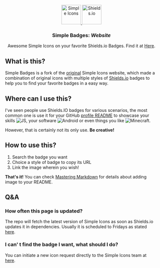 <p align="center">
<a href="https://simpleicons.org/">
<img src="https://simpleicons.org/icons/simpleicons.svg" alt="Simple Icons" width=64 height=64>
</a>
<a href="https://shields.io/">
<img src="https://simpleicons.org/icons/shieldsdotio.svg" alt="Shields.io" height=64>
</a>
<h3 align="center">Simple Badges: <em>Website</em></h3>
<p align="center">
    Awesome Simple Icons on your favorite Shields.io Badges. Find it at <a href="https://badges.pages.dev/">Here</a>.</p>
</p>

## What is this?
Simple Badges is a fork of the [original](https://github.com/simple-icons/simple-icons-website) Simple Icons website, which made a combination of original icons with multiple styles of [Shields.io](https://shields.io/) badges to help you to find your favorite badges in a easy way.

## Where can I use this?
I've seen people use Shields.IO badges for various scenarios, the most common one is use it for your GitHub [profile README](https://docs.github.com/en/github/setting-up-and-managing-your-github-profile/customizing-your-profile/managing-your-profile-readme) to showcase your skills ![JS](https://img.shields.io/badge/JavaScript-F7DF1E?logo=javascript&logoColor=fff&style=flat-square), your software ![Android](https://img.shields.io/badge/Android-3DDC84?logo=android&logoColor=fff&style=flat-square) or even things you like ![Minecraft](https://img.shields.io/badge/Minecraft-62B47A?logo=minecraft&logoColor=fff&style=flat-square). 

However, that is certainly not its only use. **Be creative!**

## How to use this?
1. Search the badge you want
2. Choice a style of badge to copy its URL
3. Link the image wherein you wish!

**That's it!** You can check [Mastering Markdown](https://guides.github.com/features/mastering-markdown/) for details about adding image to your README. 

## Q&A
### How often this page is updated?
The repo will fetch the latest version of Simple Icons as soon as Shields.io updates it in dependencies. Usually it is scheduled to Fridays as stated [here](https://github.com/badges/shields/discussions/5369#discussioncomment-42381).

### I can' t find the badge I want, what should I do?
You can initiate a new icon request directly to the Simple Icons team at [here](https://github.com/simple-icons/simple-icons/issues/new?assignees=&labels=new+icon&template=icon_request.yml).
